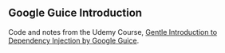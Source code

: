 ## Google Guice Introduction
Code and notes from the Udemy Course, [Gentle Introduction to Dependency Injection by Google Guice](https://www.udemy.com/course/dependency-injection-by-google-guice).